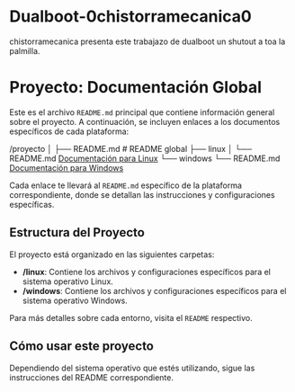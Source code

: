 # Dualboot-0chistorramecanica0
chistorramecanica presenta este trabajazo de dualboot un shutout a toa la palmilla.

# Proyecto: Documentación Global

Este es el archivo `README.md` principal que contiene información general sobre el proyecto. A continuación, se incluyen enlaces a los documentos específicos de cada plataforma:

/proyecto
│
├── README.md  # README global
├── linux
│   └── README.md [Documentación para Linux](./linux/README.md)
└── windows
    └── README.md [Documentación para Windows](./windows/README.md)

Cada enlace te llevará al `README.md` específico de la plataforma correspondiente, donde se detallan las instrucciones y configuraciones específicas.

## Estructura del Proyecto

El proyecto está organizado en las siguientes carpetas:

- **/linux**: Contiene los archivos y configuraciones específicos para el sistema operativo Linux.
- **/windows**: Contiene los archivos y configuraciones específicos para el sistema operativo Windows.

Para más detalles sobre cada entorno, visita el `README` respectivo.

## Cómo usar este proyecto

Dependiendo del sistema operativo que estés utilizando, sigue las instrucciones del README correspondiente.
